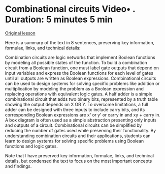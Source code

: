 # Combinational circuits Video• . Duration: 5 minutes 5 min

[Original lesson](https://www.coursera.org/learn/uol-discrete-mathematics/lecture/MG7OU/combinational-circuits)

Here is a summary of the text in 8 sentences, preserving key information, formulae, links, and technical details:

Combination circuits are logic networks that implement Boolean functions by modeling all possible states of the function. To build a combination circuit from a Boolean function, one must label gate outputs that depend on input variables and express the Boolean functions for each level of gates until all outputs are written as Boolean expressions. Combinational circuits can be used to design systems for solving specific problems like addition or multiplication by modeling the problem as a Boolean expression and replacing operations with equivalent logic gates. A half adder is a simple combinational circuit that adds two binary bits, represented by a truth table showing the output depends on X OR Y. To overcome limitations, a full adder can be designed with three inputs to include carry bits, and its corresponding Boolean expressions are x' or y' or carry in and xy + carry in. A box diagram is often used as a simple abstraction presenting only inputs and outputs of a circuit. Combinational circuits can be simplified by reducing the number of gates used while preserving their functionality. By understanding combination circuits and their applications, students can learn to design systems for solving specific problems using Boolean functions and logic gates.

Note that I have preserved key information, formulae, links, and technical details, but condensed the text to focus on the most important concepts and findings.

